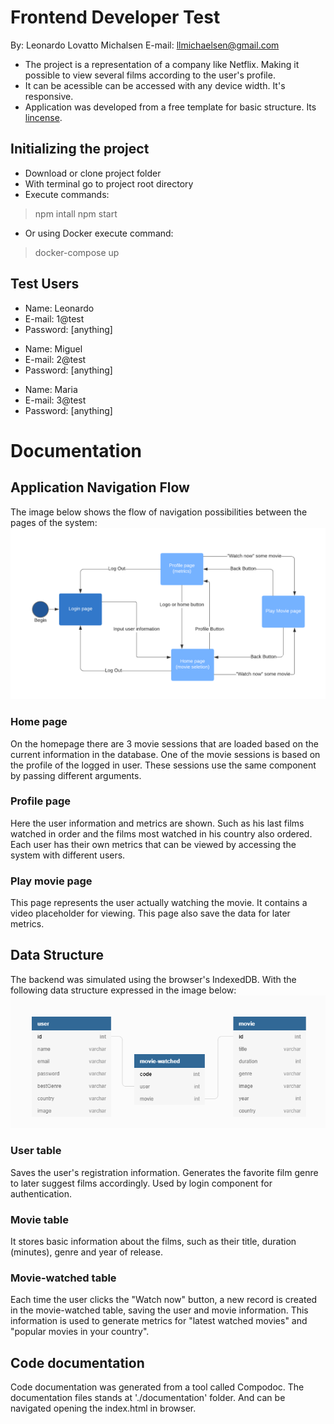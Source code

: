 # Frontend Developer Test
By: Leonardo Lovatto Michalsen
E-mail: llmichaelsen@gmail.com

-  The project is a representation of a company like Netflix. Making it possible to view several films according to the user's profile.
- It can be acessible can be accessed with any device width. It's responsive.
-  Application was developed from a free template for basic structure. Its [lincense](https://github.com/llmichaelsen/ilegraflix/blob/master/LICENSE.md).

## Initializing the project
- Download or clone project folder
- With terminal go to project root directory
- Execute commands: 
> npm intall
> npm start
- Or using Docker execute command:
> docker-compose up

## Test Users

- Name: Leonardo
- E-mail: 1@test
- Password: [anything]
> 
- Name: Miguel
- E-mail: 2@test
- Password: [anything]
> 
- Name: Maria
- E-mail: 3@test
- Password: [anything]

# Documentation 
## Application Navigation Flow

The image below shows the flow of navigation possibilities between the pages of the system:
![alt text](https://raw.githubusercontent.com/llmichaelsen/ilegraflix/master/src/assets/img/site-diagram.png)
### Home page
On the homepage there are 3 movie sessions that are loaded based on the current information in the database.
One of the movie sessions is based on the profile of the logged in user.
These sessions use the same component by passing different arguments.

### Profile page
  
Here the user information and metrics are shown. Such as his last films watched in order and the films most watched in his country also ordered. Each user has their own metrics that can be viewed by accessing the system with different users.

### Play movie page
  
This page represents the user actually watching the movie. It contains a video placeholder for viewing. This page also save the data for later metrics.

## Data Structure


The backend was simulated using the browser's IndexedDB. With the following data structure expressed in the image below:![alt text](https://raw.githubusercontent.com/llmichaelsen/ilegraflix/master/src/assets/img/diagram.png) 

### User table
Saves the user's registration information. Generates the favorite film genre to later suggest films accordingly. Used by login component for authentication.

### Movie table
 It stores basic information about the films, such as their title, duration (minutes), genre and year of release.

### Movie-watched table
Each time the user clicks the "Watch now" button, a new record is created in the movie-watched table, saving the user and movie information.
This information is used to generate metrics for "latest watched movies" and "popular movies in your country".


## Code documentation

Code documentation was generated from a tool called Compodoc.
The documentation files stands at './documentation' folder. And can be navigated opening the index.html in browser.